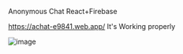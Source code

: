 Anonymous Chat
React+Firebase

https://achat-e9841.web.app/
It's Working properly

![image](https://user-images.githubusercontent.com/64160530/125099402-98cb4600-e0f5-11eb-99e1-d2c61fc6dcb7.png)

